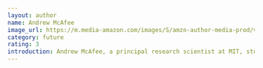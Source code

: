 ```yaml
---
layout: author
name: Andrew McAfee
image_url: https://m.media-amazon.com/images/S/amzn-author-media-prod/vdeu1405iaqen1rcher3klona3.jpg
category: future
rating: 3
introduction: Andrew McAfee, a principal research scientist at MIT, studies how digital technologies are changing the world. McAfee has written for publications including Harvard Business Review, The Economist, The Wall St. Journal, the Financial Times, and The New York Times. He's talked about his work on The Charlie Rose Show and 60 Minutes, at TED, Davos, the Aspen Ideas Festival, and in front of many other audiences.
---
```

